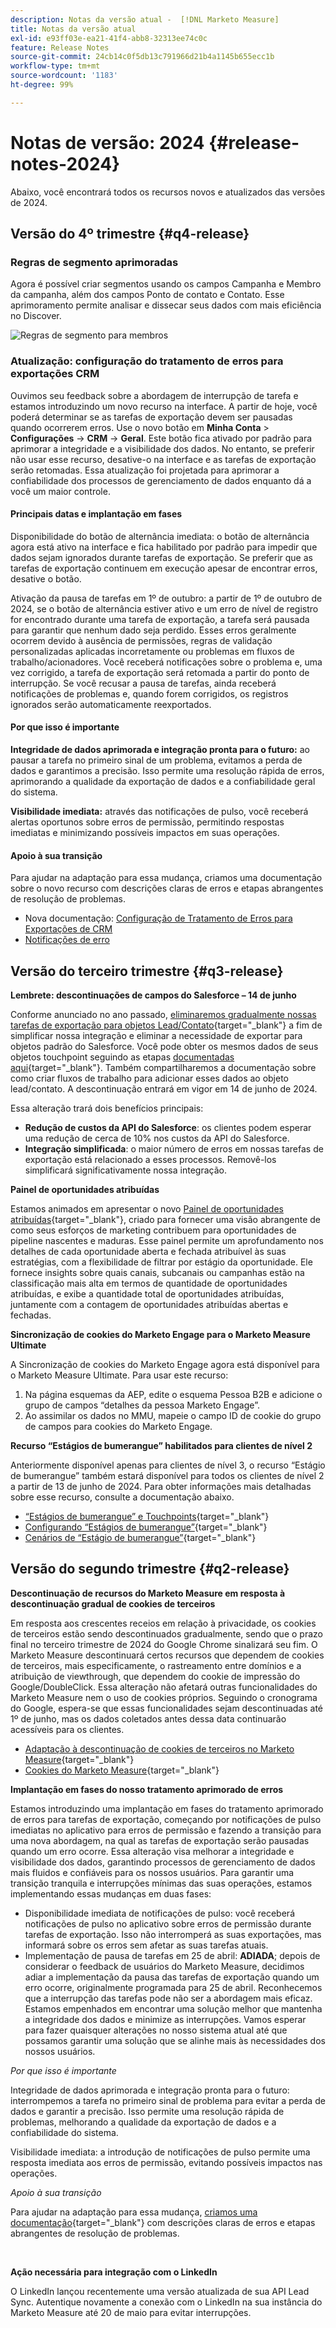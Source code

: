 ```yaml
---
description: Notas da versão atual -  [!DNL Marketo Measure]
title: Notas da versão atual
exl-id: e93ff03e-ea21-41f4-abb8-32313ee74c0c
feature: Release Notes
source-git-commit: 24cb14c0f5db13c791966d21b4a1145b655ecc1b
workflow-type: tm+mt
source-wordcount: '1183'
ht-degree: 99%

---
```


# Notas de versão: 2024 {#release-notes-2024}

Abaixo, você encontrará todos os recursos novos e atualizados das versões de 2024.

## Versão do 4º trimestre {#q4-release}

### Regras de segmento aprimoradas

Agora é possível criar segmentos usando os campos Campanha e Membro da campanha, além dos campos Ponto de contato e Contato. Esse aprimoramento permite analisar e dissecar seus dados com mais eficiência no Discover.

![Regras de segmento para membros](assets/campaign-member.png)

### Atualização: configuração do tratamento de erros para exportações CRM

Ouvimos seu feedback sobre a abordagem de interrupção de tarefa e estamos introduzindo um novo recurso na interface. A partir de hoje, você poderá determinar se as tarefas de exportação devem ser pausadas quando ocorrerem erros. Use o novo botão em **Minha Conta** > **Configurações** → **CRM** → **Geral**. Este botão fica ativado por padrão para aprimorar a integridade e a visibilidade dos dados. No entanto, se preferir não usar esse recurso, desative-o na interface e as tarefas de exportação serão retomadas. Essa atualização foi projetada para aprimorar a confiabilidade dos processos de gerenciamento de dados enquanto dá a você um maior controle.

#### Principais datas e implantação em fases

Disponibilidade do botão de alternância imediata: o botão de alternância agora está ativo na interface e fica habilitado por padrão para impedir que dados sejam ignorados durante tarefas de exportação. Se preferir que as tarefas de exportação continuem em execução apesar de encontrar erros, desative o botão.

Ativação da pausa de tarefas em 1º de outubro: a partir de 1º de outubro de 2024, se o botão de alternância estiver ativo e um erro de nível de registro for encontrado durante uma tarefa de exportação, a tarefa será pausada para garantir que nenhum dado seja perdido. Esses erros geralmente ocorrem devido à ausência de permissões, regras de validação personalizadas aplicadas incorretamente ou problemas em fluxos de trabalho/acionadores. Você receberá notificações sobre o problema e, uma vez corrigido, a tarefa de exportação será retomada a partir do ponto de interrupção. Se você recusar a pausa de tarefas, ainda receberá notificações de problemas e, quando forem corrigidos, os registros ignorados serão automaticamente reexportados.

#### Por que isso é importante

**Integridade de dados aprimorada e integração pronta para o futuro:** ao pausar a tarefa no primeiro sinal de um problema, evitamos a perda de dados e garantimos a precisão. Isso permite uma resolução rápida de erros, aprimorando a qualidade da exportação de dados e a confiabilidade geral do sistema.

**Visibilidade imediata:** através das notificações de pulso, você receberá alertas oportunos sobre erros de permissão, permitindo respostas imediatas e minimizando possíveis impactos em suas operações.

#### Apoio à sua transição

Para ajudar na adaptação para essa mudança, criamos uma documentação sobre o novo recurso com descrições claras de erros e etapas abrangentes de resolução de problemas.

* Nova documentação: [Configuração de Tratamento de Erros para Exportações de CRM](/help/configuration-and-setup/marketo-measure-and-salesforce/crm-error-handling.md)
* [Notificações de erro](/help/configuration-and-setup/getting-started-with-marketo-measure/error-notifications.md)

## Versão do terceiro trimestre {#q3-release}

<p>

**Lembrete: descontinuações de campos do Salesforce – 14 de junho**

Conforme anunciado no ano passado, [eliminaremos gradualmente nossas tarefas de exportação para objetos Lead/Contato](https://nation.marketo.com/t5/employee-blogs/marketo-measure-salesforce-lead-and-contact-field-deprecation-06/ba-p/350179){target="_blank"} a fim de simplificar nossa integração e eliminar a necessidade de exportar para objetos padrão do Salesforce. Você pode obter os mesmos dados de seus objetos touchpoint seguindo as etapas [documentadas aqui](/help/release-notes/previous-releases/2023.md#deprecations){target="_blank"}. Também compartilharemos a documentação sobre como criar fluxos de trabalho para adicionar esses dados ao objeto lead/contato. A descontinuação entrará em vigor em 14 de junho de 2024.

Essa alteração trará dois benefícios principais:

* **Redução de custos da API do Salesforce**: os clientes podem esperar uma redução de cerca de 10% nos custos da API do Salesforce.
* **Integração simplificada**: o maior número de erros em nossas tarefas de exportação está relacionado a esses processos. Removê-los simplificará significativamente nossa integração.

**Painel de oportunidades atribuídas**

Estamos animados em apresentar o novo [Painel de oportunidades atribuídas](/help/marketo-measure-discover-ui/dashboards/attributed-opportunity-dashboard.md){target="_blank"}, criado para fornecer uma visão abrangente de como seus esforços de marketing contribuem para oportunidades de pipeline nascentes e maduras.  Esse painel permite um aprofundamento nos detalhes de cada oportunidade aberta e fechada atribuível às suas estratégias, com a flexibilidade de filtrar por estágio da oportunidade. Ele fornece insights sobre quais canais, subcanais ou campanhas estão na classificação mais alta em termos de quantidade de oportunidades atribuídas, e exibe a quantidade total de oportunidades atribuídas, juntamente com a contagem de oportunidades atribuídas abertas e fechadas.

**Sincronização de cookies do Marketo Engage para o Marketo Measure Ultimate**

A Sincronização de cookies do Marketo Engage agora está disponível para o Marketo Measure Ultimate. Para usar este recurso:

1. Na página esquemas da AEP, edite o esquema Pessoa B2B e adicione o grupo de campos “detalhes da pessoa Marketo Engage”.
1. Ao assimilar os dados no MMU, mapeie o campo ID de cookie do grupo de campos para cookies do Marketo Engage.

**Recurso “Estágios de bumerangue” habilitados para clientes de nível 2**

Anteriormente disponível apenas para clientes de nível 3, o recurso “Estágio de bumerangue” também estará disponível para todos os clientes de nível 2 a partir de 13 de junho de 2024. Para obter informações mais detalhadas sobre esse recurso, consulte a documentação abaixo.

* [“Estágios de bumerangue” e Touchpoints](/help/advanced-marketo-measure-features/boomerang/boomerang-stages-and-touchpoints.md){target="_blank"}
* [Configurando “Estágios de bumerangue”](/help/advanced-marketo-measure-features/boomerang/setting-up-boomerang-stages.md){target="_blank"}
* [Cenários de “Estágio de bumerangue”](/help/advanced-marketo-measure-features/boomerang/boomerang-stage-scenarios.md){target="_blank"}

<p>

## Versão do segundo trimestre {#q2-release}

<p>

**Descontinuação de recursos do Marketo Measure em resposta à descontinuação gradual de cookies de terceiros**

Em resposta aos crescentes receios em relação à privacidade, os cookies de terceiros estão sendo descontinuados gradualmente, sendo que o prazo final no terceiro trimestre de 2024 do Google Chrome sinalizará seu fim. O Marketo Measure descontinuará certos recursos que dependem de cookies de terceiros, mais especificamente, o rastreamento entre domínios e a atribuição de viewthrough, que dependem do cookie de impressão do Google/DoubleClick. Essa alteração não afetará outras funcionalidades do Marketo Measure nem o uso de cookies próprios. Seguindo o cronograma do Google, espera-se que essas funcionalidades sejam descontinuadas até 1º de junho, mas os dados coletados antes dessa data continuarão acessíveis para os clientes.

* [Adaptação à descontinuação de cookies de terceiros no Marketo Measure](https://nation.marketo.com/t5/employee-blogs/adapting-to-third-party-cookie-deprecation-in-marketo-measure/ba-p/345110){target="_blank"}
* [Cookies do Marketo Measure](/help/marketo-measure-tracking/setting-up-tracking/marketo-measure-cookies.md){target="_blank"}

**Implantação em fases do nosso tratamento aprimorado de erros**

Estamos introduzindo uma implantação em fases do tratamento aprimorado de erros para tarefas de exportação, começando por notificações de pulso imediatas no aplicativo para erros de permissão e fazendo a transição para uma nova abordagem, na qual as tarefas de exportação serão pausadas quando um erro ocorre. Essa alteração visa melhorar a integridade e visibilidade dos dados, garantindo processos de gerenciamento de dados mais fluidos e confiáveis para os nossos usuários. Para garantir uma transição tranquila e interrupções mínimas das suas operações, estamos implementando essas mudanças em duas fases:

* Disponibilidade imediata de notificações de pulso: você receberá notificações de pulso no aplicativo sobre erros de permissão durante tarefas de exportação. Isso não interromperá as suas exportações, mas informará sobre os erros sem afetar as suas tarefas atuais.
* Implementação de pausa de tarefas em 25 de abril: **ADIADA**; depois de considerar o feedback de usuários do Marketo Measure, decidimos adiar a implementação da pausa das tarefas de exportação quando um erro ocorre, originalmente programada para 25 de abril. Reconhecemos que a interrupção das tarefas pode não ser a abordagem mais eficaz. Estamos empenhados em encontrar uma solução melhor que mantenha a integridade dos dados e minimize as interrupções. Vamos esperar para fazer quaisquer alterações no nosso sistema atual até que possamos garantir uma solução que se alinhe mais às necessidades dos nossos usuários.

_Por que isso é importante_

Integridade de dados aprimorada e integração pronta para o futuro: interrompemos a tarefa no primeiro sinal de problema para evitar a perda de dados e garantir a precisão. Isso permite uma resolução rápida de problemas, melhorando a qualidade da exportação de dados e a confiabilidade do sistema.

Visibilidade imediata: a introdução de notificações de pulso permite uma resposta imediata aos erros de permissão, evitando possíveis impactos nas operações.

_Apoio à sua transição_

Para ajudar na adaptação para essa mudança, [criamos uma documentação](/help/configuration-and-setup/getting-started-with-marketo-measure/error-notifications.md){target="_blank"} com descrições claras de erros e etapas abrangentes de resolução de problemas.

<br>

**Ação necessária para integração com o LinkedIn**

O LinkedIn lançou recentemente uma versão atualizada de sua API Lead Sync. Autentique novamente a conexão com o LinkedIn na sua instância do Marketo Measure até 20 de maio para evitar interrupções.

